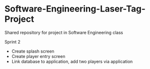 # Software-Engineering-Laser-Tag-Project
Shared repository for project in Software Engineering class

Sprint 2
- Create splash screen
- Create player entry screen
- Link database to application, add two players via application
